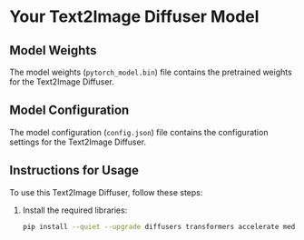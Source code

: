 # Your Text2Image Diffuser Model

## Model Weights
The model weights (`pytorch_model.bin`) file contains the pretrained weights for the Text2Image Diffuser.

## Model Configuration
The model configuration (`config.json`) file contains the configuration settings for the Text2Image Diffuser.

## Instructions for Usage
To use this Text2Image Diffuser, follow these steps:

1. Install the required libraries:
   ```bash
   pip install --quiet --upgrade diffusers transformers accelerate mediapy
